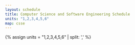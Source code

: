 ```yaml
---
layout: schedule
title: Computer Science and Software Engineering Schedule
units: "1,2,3,4,5,6"
map: csse
---
```


<!-- Setup order for Units -->
{% assign units = "1,2,3,4,5,6" | split: ',' %}

